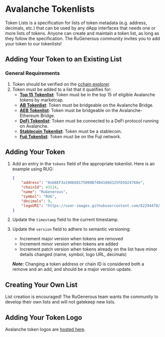 # Avalanche Tokenlists

Token Lists is a specification for lists of token metadata (e.g. address, decimals, etc.) that can be used by any dApp
interfaces that needs one or more lists of tokens. Anyone can create and maintain a token list, as long as they follow
the specification. The RuGenerous community invites you to add your token to our tokenlists!


## Adding Your Token to an Existing List


### General Requirements
1. Token should be verified on the [cchain explorer](https://cchain.explorer.avax.network).
2. Token must be added to a list that it qualifies for:
    * **[Top 15 Tokenlist](./top15.tokenlist.json)**: Token must be in the top 15 of eligible Avalanche tokens by marketcap.
    * **[AB Tokenlist](./ab.tokenlist.json)**: Token must be bridgeable on the Avalanche Bridge.
    * **[AEB Tokenlist](./aeb.tokenlist.json)**: Token must be bridgeable on the Avalanche-Ethereum Bridge.
    * **[DeFi Tokenlist](./defi.tokenlist.json)**: Token must be connected to a DeFi protocol running on Avalanche.
    * **[Stablecoin Tokenlist](./stablecoin.tokenlist.json)**: Token must be a stablecoin.
    * **[Fuji Tokenlist](./fuji.tokenlist.json)**: Token must be on the Fuji network.


## Adding Your Token
1. Add an entry in the `tokens` field of the appropriate tokenlist. Here is an example using RUG:
    ```json
    {
        "address": "0xb8EF3a190b68175000B74B4160d325FD5024760e",
        "chainId": 43114,
        "name": "RuGenerous",
        "symbol": "RUG",
        "decimals": 9,
        "logoURI": "https://user-images.githubusercontent.com/82294478/142774471-26598744-8497-420c-a4db-4e4fabb9795c.png"
    }
    ```
2. Update the `timestamp` field to the current timestamp.
3. Update the `version` field to adhere to semantic versioning:

    * Increment major version when tokens are removed
    * Increment minor version when tokens are added
    * Increment patch version when tokens already on the list have minor details changed (name, symbol, logo URL, decimals)

    ***Note:*** Changing a token address or chain ID is considered both a remove and an add, and should be a major version update.


## Creating Your Own List

List creation is encouraged! The RuGenerous team wants the community to develop their own lists and will not gatekeep new lists.


## Adding Your Token Logo

Avalanche token logos are [hosted here](https://github.com/rugenerous/tokens).
